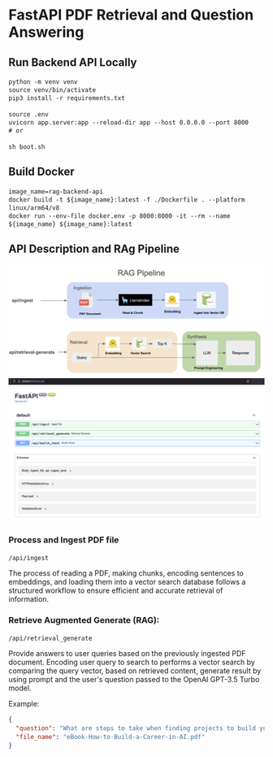 # FastAPI PDF Retrieval and Question Answering

## Run Backend API Locally

```shell
python -m venv venv
source venv/bin/activate
pip3 install -r requirements.txt

source .env
uvicorn app.server:app --reload-dir app --host 0.0.0.0 --port 8000
# or

sh boot.sh
```

## Build Docker
```shell
image_name=rag-backend-api
docker build -t ${image_name}:latest -f ./Dockerfile . --platform linux/arm64/v8
docker run --env-file docker.env -p 8000:8000 -it --rm --name ${image_name} ${image_name}:latest
```
## API Description and RAg Pipeline

<img src="images/RAG-Pipeline.png">

<img src="images/OpenAPI.png">

###  Process and Ingest PDF file  
`/api/ingest`

The process of reading a PDF, making chunks, encoding sentences to embeddings, and loading them into a vector search database follows a structured workflow to ensure efficient and accurate retrieval of information. 

### Retrieve Augmented Generate (RAG):
 `/api/retrieval_generate` 

Provide answers to user queries based on the previously ingested PDF document. Encoding user query to search to performs a vector search by comparing the query vector, based on retrieved content, generate result by using prompt and the user's question passed to the OpenAI GPT-3.5 Turbo model.

Example:
```json
{
  "question": "What are steps to take when finding projects to build your experience?",
  "file_name": "eBook-How-to-Build-a-Career-in-AI.pdf"
}
```

